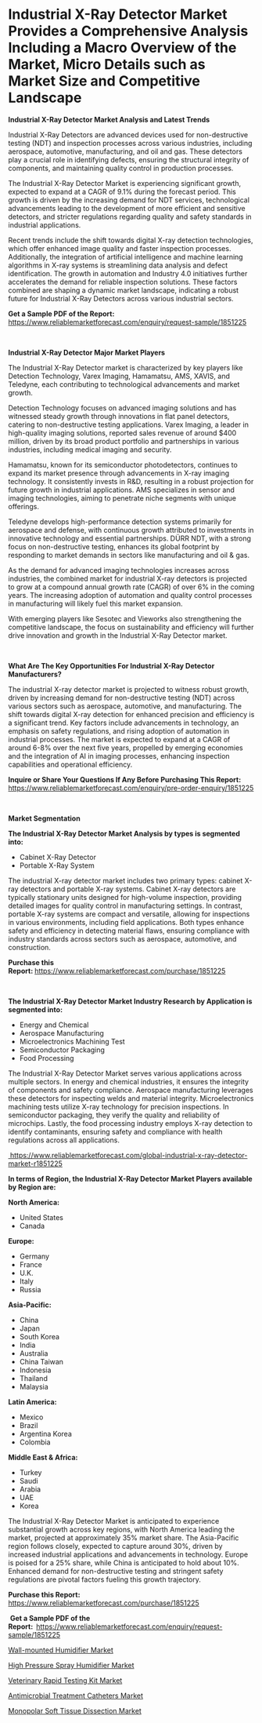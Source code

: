<p><h1>Industrial X-Ray Detector Market Provides a Comprehensive Analysis Including a Macro Overview of the Market, Micro Details such as Market Size and Competitive Landscape</h1></p><p><strong>Industrial X-Ray Detector Market Analysis and Latest Trends</strong></p>
<p><p>Industrial X-Ray Detectors are advanced devices used for non-destructive testing (NDT) and inspection processes across various industries, including aerospace, automotive, manufacturing, and oil and gas. These detectors play a crucial role in identifying defects, ensuring the structural integrity of components, and maintaining quality control in production processes.</p><p>The Industrial X-Ray Detector Market is experiencing significant growth, expected to expand at a CAGR of 9.1% during the forecast period. This growth is driven by the increasing demand for NDT services, technological advancements leading to the development of more efficient and sensitive detectors, and stricter regulations regarding quality and safety standards in industrial applications. </p><p>Recent trends include the shift towards digital X-ray detection technologies, which offer enhanced image quality and faster inspection processes. Additionally, the integration of artificial intelligence and machine learning algorithms in X-ray systems is streamlining data analysis and defect identification. The growth in automation and Industry 4.0 initiatives further accelerates the demand for reliable inspection solutions. These factors combined are shaping a dynamic market landscape, indicating a robust future for Industrial X-Ray Detectors across various industrial sectors.</p></p>
<p><strong>Get a Sample PDF of the Report:&nbsp;</strong> <a href="https://www.reliablemarketforecast.com/enquiry/request-sample/1851225?utm_campaign=1874&utm_medium=2&utm_source=Github&utm_content=ia&utm_term=07012025&utm_id=industrial-x-ray-detector">https://www.reliablemarketforecast.com/enquiry/request-sample/1851225</a></p>
<p>&nbsp;</p>
<p><strong>Industrial X-Ray Detector Major Market Players</strong></p>
<p><p>The Industrial X-Ray Detector market is characterized by key players like Detection Technology, Varex Imaging, Hamamatsu, AMS, XAVIS, and Teledyne, each contributing to technological advancements and market growth. </p><p>Detection Technology focuses on advanced imaging solutions and has witnessed steady growth through innovations in flat panel detectors, catering to non-destructive testing applications. Varex Imaging, a leader in high-quality imaging solutions, reported sales revenue of around $400 million, driven by its broad product portfolio and partnerships in various industries, including medical imaging and security.</p><p>Hamamatsu, known for its semiconductor photodetectors, continues to expand its market presence through advancements in X-ray imaging technology. It consistently invests in R&D, resulting in a robust projection for future growth in industrial applications. AMS specializes in sensor and imaging technologies, aiming to penetrate niche segments with unique offerings.</p><p>Teledyne develops high-performance detection systems primarily for aerospace and defense, with continuous growth attributed to investments in innovative technology and essential partnerships. DÜRR NDT, with a strong focus on non-destructive testing, enhances its global footprint by responding to market demands in sectors like manufacturing and oil & gas.</p><p>As the demand for advanced imaging technologies increases across industries, the combined market for industrial X-ray detectors is projected to grow at a compound annual growth rate (CAGR) of over 6% in the coming years. The increasing adoption of automation and quality control processes in manufacturing will likely fuel this market expansion.</p><p>With emerging players like Sesotec and Vieworks also strengthening the competitive landscape, the focus on sustainability and efficiency will further drive innovation and growth in the Industrial X-Ray Detector market.</p></p>
<p>&nbsp;</p>
<p><strong>What Are The Key Opportunities For Industrial X-Ray Detector Manufacturers?</strong></p>
<p><p>The industrial X-ray detector market is projected to witness robust growth, driven by increasing demand for non-destructive testing (NDT) across various sectors such as aerospace, automotive, and manufacturing. The shift towards digital X-ray detection for enhanced precision and efficiency is a significant trend. Key factors include advancements in technology, an emphasis on safety regulations, and rising adoption of automation in industrial processes. The market is expected to expand at a CAGR of around 6-8% over the next five years, propelled by emerging economies and the integration of AI in imaging processes, enhancing inspection capabilities and operational efficiency.</p></p>
<p><strong>Inquire or Share Your Questions If Any Before Purchasing This Report:</strong> <a href="https://www.reliablemarketforecast.com/enquiry/pre-order-enquiry/1851225?utm_campaign=1874&utm_medium=2&utm_source=Github&utm_content=ia&utm_term=07012025&utm_id=industrial-x-ray-detector">https://www.reliablemarketforecast.com/enquiry/pre-order-enquiry/1851225</a></p>
<p>&nbsp;</p>
<p><strong>Market Segmentation</strong></p>
<p><strong>The Industrial X-Ray Detector Market Analysis by types is segmented into:</strong></p>
<p><ul><li>Cabinet X-Ray Detector</li><li>Portable X-Ray System</li></ul></p>
<p><p>The industrial X-ray detector market includes two primary types: cabinet X-ray detectors and portable X-ray systems. Cabinet X-ray detectors are typically stationary units designed for high-volume inspection, providing detailed images for quality control in manufacturing settings. In contrast, portable X-ray systems are compact and versatile, allowing for inspections in various environments, including field applications. Both types enhance safety and efficiency in detecting material flaws, ensuring compliance with industry standards across sectors such as aerospace, automotive, and construction.</p></p>
<p><strong>Purchase this Report:&nbsp;</strong><a href="https://www.reliablemarketforecast.com/purchase/1851225?utm_campaign=1874&utm_medium=2&utm_source=Github&utm_content=ia&utm_term=07012025&utm_id=industrial-x-ray-detector">https://www.reliablemarketforecast.com/purchase/1851225</a></p>
<p>&nbsp;</p>
<p><strong>The Industrial X-Ray Detector Market Industry Research by Application is segmented into:</strong></p>
<p><ul><li>Energy and Chemical</li><li>Aerospace Manufacturing</li><li>Microelectronics Machining Test</li><li>Semiconductor Packaging</li><li>Food Processing</li></ul></p>
<p><p>The Industrial X-Ray Detector Market serves various applications across multiple sectors. In energy and chemical industries, it ensures the integrity of components and safety compliance. Aerospace manufacturing leverages these detectors for inspecting welds and material integrity. Microelectronics machining tests utilize X-ray technology for precision inspections. In semiconductor packaging, they verify the quality and reliability of microchips. Lastly, the food processing industry employs X-ray detection to identify contaminants, ensuring safety and compliance with health regulations across all applications.</p></p>
<p><a href="https://www.reliablemarketforecast.com/global-industrial-x-ray-detector-market-r1851225?utm_campaign=1874&utm_medium=2&utm_source=Github&utm_content=ia&utm_term=07012025&utm_id=industrial-x-ray-detector">&nbsp;https://www.reliablemarketforecast.com/global-industrial-x-ray-detector-market-r1851225</a></p>
<p><strong>In terms of Region, the Industrial X-Ray Detector Market Players available by Region are:</strong></p>
<p>
    <p> <strong> North America: </strong>
        <ul>
            <li>United States</li>
            <li>Canada</li>
        </ul>
        </p> 
    <p> <strong> Europe: </strong>
        <ul>
            <li>Germany</li>
            <li>France</li>
            <li>U.K.</li>
            <li>Italy</li>
            <li>Russia</li>
        </ul>
        </p> 
    <p> <strong> Asia-Pacific: </strong>
        <ul>
            <li>China</li>
            <li>Japan</li>
            <li>South Korea</li>
            <li>India</li>
            <li>Australia</li>
            <li>China Taiwan</li>
            <li>Indonesia</li>
            <li>Thailand</li>
            <li>Malaysia</li>
        </ul>
        </p> 
    <p> <strong> Latin America: </strong>
        <ul>
            <li>Mexico</li>
            <li>Brazil</li>
            <li>Argentina Korea</li>
            <li>Colombia</li>
        </ul>
        </p> 
    <p> <strong> Middle East & Africa: </strong>
        <ul>
            <li>Turkey</li>
            <li>Saudi</li>
            <li>Arabia</li>
            <li>UAE</li>
            <li>Korea</li>
        </ul>
    </p>
    </p>
<p><p>The Industrial X-Ray Detector Market is anticipated to experience substantial growth across key regions, with North America leading the market, projected at approximately 35% market share. The Asia-Pacific region follows closely, expected to capture around 30%, driven by increased industrial applications and advancements in technology. Europe is poised for a 25% share, while China is anticipated to hold about 10%. Enhanced demand for non-destructive testing and stringent safety regulations are pivotal factors fueling this growth trajectory.</p></p>
<p><strong>Purchase this Report: </strong><a href="https://www.reliablemarketforecast.com/purchase/1851225?utm_campaign=1874&utm_medium=2&utm_source=Github&utm_content=ia&utm_term=07012025&utm_id=industrial-x-ray-detector">https://www.reliablemarketforecast.com/purchase/1851225</a></p>
<p>&nbsp;<strong>Get a Sample PDF of the Report:&nbsp;&nbsp;</strong><a href="https://www.reliablemarketforecast.com/enquiry/request-sample/1851225?utm_campaign=1874&utm_medium=2&utm_source=Github&utm_content=ia&utm_term=07012025&utm_id=industrial-x-ray-detector">https://www.reliablemarketforecast.com/enquiry/request-sample/1851225</a></p>
<p><strong></strong></p>
<p><p><a href="https://www.linkedin.com/pulse/examining-global-wall-mounted-humidifier-markets-136cagr-epj4e?utm_campaign=1874&utm_medium=2&utm_source=Github&utm_content=ia&utm_term=07012025&utm_id=industrial-x-ray-detector">Wall-mounted Humidifier Market</a></p><p><a href="https://www.linkedin.com/pulse/understanding-supply-demand-dynamics-insights-from-high-onk7f?utm_campaign=1874&utm_medium=2&utm_source=Github&utm_content=ia&utm_term=07012025&utm_id=industrial-x-ray-detector">High Pressure Spray Humidifier Market</a></p><p><a href="https://www.linkedin.com/pulse/informative-market-analysis-veterinary-rapid-testing-kit-2gyaf?utm_campaign=1874&utm_medium=2&utm_source=Github&utm_content=ia&utm_term=07012025&utm_id=industrial-x-ray-detector">Veterinary Rapid Testing Kit Market</a></p><p><a href="https://www.linkedin.com/pulse/antimicrobial-treatment-catheters-market-size-expanding-cagr-xi4af?utm_campaign=1874&utm_medium=2&utm_source=Github&utm_content=ia&utm_term=07012025&utm_id=industrial-x-ray-detector">Antimicrobial Treatment Catheters Market</a></p><p><a href="https://www.linkedin.com/pulse/regional-segment-trends-monopolar-soft-tissue-dissection-market-x0rse?utm_campaign=1874&utm_medium=2&utm_source=Github&utm_content=ia&utm_term=07012025&utm_id=industrial-x-ray-detector">Monopolar Soft Tissue Dissection Market</a></p></p>